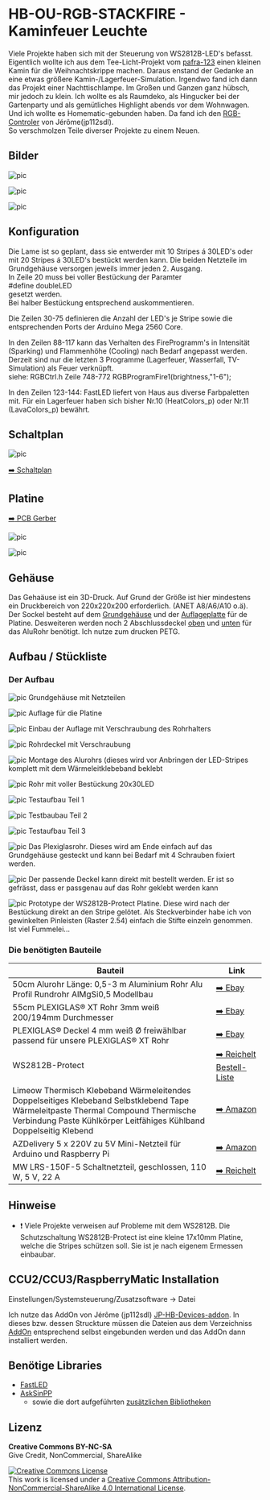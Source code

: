 # HB-OU-RGB-STACKFIRE - Kaminfeuer Leuchte

Viele Projekte haben sich mit der Steuerung von WS2812B-LED's befasst. 
Eigentlich wollte ich aus dem Tee-Licht-Projekt vom [pafra-123](https://github.com/pafra-123/HB_LED_Teelicht) einen kleinen Kamin für die Weihnachtskrippe machen.
Daraus enstand der Gedanke an eine etwas größere Kamin-/Lagerfeuer-Simulation. 
Irgendwo fand ich dann das Projekt einer Nachttischlampe.
Im Großen und Ganzen ganz hübsch, mir jedoch zu klein. Ich wollte es als Raumdeko, als Hingucker bei der Gartenparty und als gemütliches Highlight abends vor dem Wohnwagen. Und ich wollte es Homematic-gebunden haben. Da fand ich den [RGB-Controler](https://github.com/jp112sdl/HB-UNI-RGB-LED-CTRL) von Jérôme(jp112sdl).<br>
So verschmolzen Teile diverser Projekte zu einem Neuen.


## Bilder

![pic](Images/*.jpg)

![pic](Images/*.jpg)

![pic](Images/*.jpg)


## Konfiguration
Die Lame ist so geplant, dass sie entwerder mit 10 Stripes á 30LED's oder mit 20 Stripes á 30LED's bestückt werden kann.
Die beiden Netzteile im Grundgehäuse versorgen jeweils immer jeden 2. Ausgang.<br>
In Zeile 20 muss bei voller Bestückung der Paramter<br> #define doubleLED<br> gesetzt werden.<br> Bei halber Bestückung entsprechend auskommentieren.<br>

Die Zeilen 30-75 definieren die Anzahl der LED's je Stripe sowie die entsprechenden Ports der Arduino Mega 2560 Core.<br>

In den Zeilen 88-117 kann das Verhalten des FireProgramm's in Intensität (Sparking) und Flammenhöhe (Cooling) nach Bedarf angepasst werden.
Derzeit sind nur die letzten 3 Programme (Lagerfeuer, Wasserfall, TV-Simulation) als Feuer verknüpft.<br>
siehe: RGBCtrl.h Zeile 748-772 RGBProgramFire1(brightness,"1-6");<br>

In den Zeilen 123-144: FastLED liefert von Haus aus diverse Farbpaletten mit. Für ein Lagerfeuer haben sich bisher Nr.10 (HeatColors_p) oder Nr.11 (LavaColors_p) bewährt. 

## Schaltplan

![pic](Images/PCB_HB-OU-RGB-STACKFIRE/Schaltplan_HB-OU-RGB-STACKFIRE-V2.png)

[:arrow_right: Schaltplan](Images/PCB_HB-OU-RGB-STACKFIRE/Schaltplan_HB-OU-RGB-STACKFIRE-V2.pdf)


## Platine

[:arrow_right: PCB Gerber](Platine/HB-OU-RGB-STACKFIRE(Mega2560)-V2/HB-OU-RGB-STACKFIRE-V2.zip)

![pic](Images/PCB_HB-OU-RGB-STACKFIRE/HB-OU-RGB-STACKFIRE_Front_klein.png)

![pic](Images/PCB_HB-OU-RGB-STACKFIRE/HB-OU-RGB-STACKFIRE_Back_klein.png)

## Gehäuse

Das Gehaäuse ist ein 3D-Druck. Auf Grund der Größe ist hier mindestens ein Druckbereich von 220x220x200 erforderlich.
(ANET A8/A6/A10 o.ä).
Der Sockel besteht auf dem [Grundgehäuse](Gehäuse/Stack-Fire-Leuchte_Sockel_V1.stl) und der [Auflageplatte](Gehäuse/Stack-Fire-Leuchte_Sockel_Platine_V1.stl) für de Platine.
Desweiteren werden noch 2 Abschlussdeckel [oben](Gehäuse/Stack-Fire-Leuchte_Deckel_ALU_oben_V1.stl) und [unten](Gehäuse/Stack-Fire-Leuchte_Deckel_ALU_unten_V1.stl) für das AluRohr benötigt. 
Ich nutze zum drucken PETG. 



## Aufbau / Stückliste

### Der Aufbau
![pic](Images/Aufbau_HB-OU-RGB-STACKFIRE/Grundgehäuse_mit_Netzteilen.jpg)
Grundgehäuse mit Netzteilen<br>

![pic](Images/Aufbau_HB-OU-RGB-STACKFIRE/Auflage_Platine.jpg)
Auflage für die Platine<br>

![pic](Images/Aufbau_HB-OU-RGB-STACKFIRE/Teil1_ohne_Rohr.jpg)
Einbau der Auflage mit Verschraubung des Rohrhalters<br>

![pic](Images/Aufbau_HB-OU-RGB-STACKFIRE/Rohrdeckel.jpg)
Rohrdeckel mit Verschraubung<br>

![pic](Images/Aufbau_HB-OU-RGB-STACKFIRE/Teil2_mit_Rohr.jpg)
Montage des Alurohrs (dieses wird vor Anbringen der LED-Stripes komplett mit dem Wärmeleitklebeband beklebt<br>

![pic](Images/Aufbau_HB-OU-RGB-STACKFIRE/Rohr_mit_WS2812B.jpg)
Rohr mit voller Bestückung 20x30LED<br>

![pic](Images/Aufbau_HB-OU-RGB-STACKFIRE/Testaufbau_01.JPG)
Testaufbau Teil 1<br>

![pic](Images/Aufbau_HB-OU-RGB-STACKFIRE/Testaufbau_02.JPG)
Testbaubau Teil 2<br>

![pic](Images/Aufbau_HB-OU-RGB-STACKFIRE/Testaufbau_03.JPG)
Testaufbau Teil 3<br>

![pic](Images/Aufbau_HB-OU-RGB-STACKFIRE/Plexiglasrohr.jpg)
Das Plexiglasrohr. Dieses wird am Ende einfach auf das Grundgehäuse gesteckt und kann bei Bedarf mit 4 Schrauben fixiert werden.<br>

![pic](Images/Aufbau_HB-OU-RGB-STACKFIRE/Plexiglasrohr_mit_Deckel.jpg)
Der passende Deckel kann direkt mit bestellt werden. Er ist so gefrässt, dass er passgenau auf das Rohr geklebt werden kann<br>

![pic](Images/Aufbau_HB-OU-RGB-STACKFIRE/WS2812B-Protect.jpg)
Prototype der WS2812B-Protect Platine. Diese wird nach der Bestückung direkt an den Stripe gelötet. Als Steckverbinder habe ich von gewinkelten Pinleisten (Raster 2.54) einfach die Stifte einzeln genommen. Ist viel Fummelei... <br>


### Die benötigten Bauteile
| Bauteil | Link |
| --------|------|
|50cm Alurohr Länge: 0,5-3 m Aluminium Rohr Alu Profil Rundrohr AlMgSi0,5 Modellbau | [:arrow_right: Ebay](https://www.ebay.de/itm/Alurohr-L%C3%A4nge-0-5-3-m-Aluminium-Rohr-Alu-Profil-Rundrohr-AlMgSi0-5-Modellbau/222169076786?ssPageName=STRK%3AMEBIDX%3AIT&var=521010583605&_trksid=p2057872.m2749.l2649) |
|55cm  PLEXIGLAS® XT Rohr 3mm weiß 200/194mm Durchmesser | [:arrow_right: Ebay](https://www.ebay.de/itm/PLEXIGLAS-XT-Rohr-3mm-wei%C3%9F-200-194mm-Durchmesser-74-00-lfdm/112415674967?ssPageName=STRK%3AMEBIDX%3AIT&var=412812679722&_trksid=p2057872.m2749.l2649) |
|PLEXIGLAS® Deckel 4 mm weiß Ø freiwählbar passend für unsere PLEXIGLAS® XT Rohr | [:arrow_right: Ebay](https://www.ebay.de/itm/PLEXIGLAS-Deckel-4-mm-wei%C3%9F-%C3%98-freiw%C3%A4hlbar-passend-f%C3%BCr-unsere-PLEXIGLAS-XT-Rohre/122355660437?ssPageName=STRK%3AMEBIDX%3AIT&var=422838977364&_trksid=p2057872.m2749.l2649)|
|WS2812B-Protect | [:arrow_right: Reichelt Bestell-Liste](https://www.reichelt.de/my/1667564) |
|Limeow Thermisch Klebeband Wärmeleitendes Doppelseitiges Klebeband Selbstklebend Tape Wärmeleitpaste Thermal Compound Thermische Verbindung Paste Kühlkörper Leitfähiges Kühlband Doppelseitig Klebend | [:arrow_right: Amazon](https://www.amazon.de/gp/product/B07FPKVML7/ref=ppx_yo_dt_b_asin_title_o05_s00?ie=UTF8&psc=1) |
|AZDelivery 5 x 220V zu 5V Mini-Netzteil für Arduino und Raspberry Pi | [:arrow_right: Amazon](https://www.amazon.de/gp/product/B07V7GHK51/ref=ppx_yo_dt_b_asin_title_o06_s00?ie=UTF8&psc=1) |
|MW LRS-150F-5 Schaltnetzteil, geschlossen, 110 W, 5 V, 22 A | [:arrow_right: Reichelt](https://www.reichelt.de/schaltnetzteil-geschlossen-110-w-5-v-22-a-mw-lrs-150f-5-p202979.html?&nbc=1)|


## Hinweise

- :exclamation: Viele Projekte verweisen auf Probleme mit dem WS2812B. Die Schutzschaltung WS2812B-Protect ist eine kleine 17x10mm Platine, welche die Stripes schützen soll. Sie ist je nach eigenem Ermessen einbaubar. 


## CCU2/CCU3/RaspberryMatic Installation

Einstellungen/Systemsteuerung/Zusatzsoftware -> Datei 

Ich nutze das AddOn von Jérôme (jp112sdl) [JP-HB-Devices-addon](https://github.com/jp112sdl/JP-HB-Devices-addon).
In dieses bzw. dessen Struckture müssen die Dateien aus dem Verzeichniss [AddOn](AddOn) entsprechend selbst eingebunden werden und das AddOn dann installiert werden.


## Benötige Libraries

 - [FastLED](https://github.com/FastLED/FastLED)
 - [AskSinPP](https://github.com/pa-pa/AskSinPP)
   - sowie die dort aufgeführten [zusätzlichen Bibliotheken](https://github.com/pa-pa/AskSinPP#required-additional-arduino-libraries)


## Lizenz

**Creative Commons BY-NC-SA**<br>
Give Credit, NonCommercial, ShareAlike

<a rel="license" href="http://creativecommons.org/licenses/by-nc-sa/4.0/"><img alt="Creative Commons License" style="border-width:0" src="https://i.creativecommons.org/l/by-nc-sa/4.0/88x31.png" /></a><br />This work is licensed under a <a rel="license" href="http://creativecommons.org/licenses/by-nc-sa/4.0/">Creative Commons Attribution-NonCommercial-ShareAlike 4.0 International License</a>.
